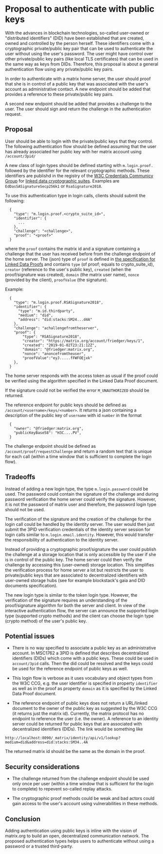 # Proposal to authenticate with public keys

With the advances in blockchain technologies, so-called user-owned or "distributed
identifiers" (DID) have been established that are created, owned and controlled by the
person herself. These identifiers come with a cryptographic private/public key pair that
can be used to authenticate the user without using the user's password. The user might have
control over other private/public key pairs (like local TLS certificates) that can be used
in the same way as keys from DIDs. Therefore, this proposal is about a general
authentication flow using any private/public key pairs.

In order to authenticate with a matrix home server, the user should proof that she is in
control of a public key that was associated with the user's account as administrative
contact. A new endpoint should be added that provides a reference to these private/public
key pairs.

A second new endpoint should be added that provides a challenge to the user. The user
should sign and return the challenge in the authentication request.

## Proposal

User should be able to login with the private/public keys that they control. The following
authentication flow should be defined assuming that the user has already associated her
public key with her matrix account using ``/account/3pid/``

A new class of login types should be defined starting with ``m.login.proof.`` followed by
the identifier for the relevant cryptographic methods. These identifiers are publishd in
the registry of the [W3C Credentials Communicy Group](https://w3c-ccg.github.io) for
[linked data cryptographic suites](https://w3c-ccg.github.io/ld-cryptosuite-registry).
Examples are ``EdDasSASignatureSecp256k1`` or ``RsaSignature2018``.

To use this authentication type in login calls, clients should submit the following:

````
  {
    "type": "m.login.proof.<crypto_suite_id>",
    "identifier": {
      ...
    },
    "challenge": "<challenge>",
    "proof": "<proof>"
  }
````

where the ``proof`` contains the matrix id and a signature containing a challenge that the
user has received before from the challenge endpoint of the home server. The (json) type of
``proof`` is defined in 
[the specification for Linked Data Proofs](https://w3c-dvcg.github.io/ld-proofs) and
contains ``type`` (of proof; equals to crypto_suite_id), ``creator`` (reference to the
user's public key), ``created`` (when the proof/signature was created), ``domain`` (the
matrix user name), ``nonce`` (provided by the client), ``proofValue`` (the signature).

Example:
````
  {
    "type": "m.login.proof.RSASignature2018",
    "identifier": {
      "type": "m.id.thirdparty",
      "medium": "did",
      "address": "did:stacks:SM24...d4A"
    },
    "challenge": "achallengefromtheserver",
    "proof": {
        "type": "RSASignature2018",
        "creator": "https://matrix.org/account/friedger/keys/1",
        "created": "2019-01-02T23:21:12Z",
        "domain": "@friedger:matrix.org",
        "nonce": "anoncefromtheuser",
        "proofValue":"eyJ.....fFWFOEjxk"
    },
  }
````

The home server responds with the access token as usual if the proof could be verified
using the algorithm specified in the Linked Data Proof document.

If the signature could not be verified the error ``M_UNAUTHORIZED`` should be returned.

The reference endpoint for public keys should be defined as
``/account/<username>/keys/<number>``. It returns a json containing a description of the
public key of ``username`` with id ``number`` in the format

````
  {
    "owner": "@friedger:matrix.org",
    "publicKeyBase58": "H3C....PV",
  }
````

The challenge endpoint should be defined as ``/account/proof/requestChallenge`` and return
a random text that is unique for each call (within a time window that is sufficient to
complete the login flow).

## Tradeoffs

Instead of adding a new login type, the type ``m.login.password`` could be used. The
password could contain the signature of the challenge and during password verification the
home server could verify the signature. However, it is not the password of matrix user and
therefore, the password login type should not be used.

The verification of the signature and the creation of the challenge for the login call
could be handled by the identity server. The user would then just submit the 3PID
verification credentials of the identity server session for login calls similar to
``m.login.email.identity``. However, this would transfer the responsibility of
authentication to the identity server.

Instead of providing a cryptographic proof/signature the user could publish the challenge
at a storage location that is only accessible by the user if she is in control of the
public key. The home server could then verify the challenge by accessing this (user-owned)
storage location. This simplifies the verification process for home server a lot but
restricts the user to private/public keys that are associated to decentralized identifiers
with user-owned storage hubs (see for example blockstack's gaia and DID documents
specification).

The new login type is similar to the token login type. However, the verification of the
signature requires an understanding of the proof/signature algorithm for both the server
and client. In view of the interactive authentication flow, the server can announce the
supported login type (supported crypto methods) and the client can choose the login type
(crypto method) of the user's public key.

## Potential issues

* There is no way specified to associate a public key as an administrative account. In
MSC1762 a 3PID is defined that describes decentralized identifiers (DIDs) which come with a
public keys. These could be used in ``account/3pid`` calls. Then the did could be resolved
and the keys could be used for the reference endpoint of public keys as well.

* This login flow is verbose as it uses vocabulary and object types from the W3C CCG, e.g.
the user identifier is specified in property ``identifier`` as well as in the proof as
property ``domain`` as it is specified by the Linked Data Proof document.

* The reference endpoint of public keys does not return a URL/linked document to the owner
of the public key as suggested by the W3C CCG (it returns just the matrix id). Currently,
the matrix protocol has no endpoint to reference the user (i.e. the owner). A reference to
an identity server could be returned for public keys that are associated with decentralized
identifiers (DIDs). The link would be something like 

````
http://localhost:8090/_matrix/identity/api/v1/lookup?medium=did&address=did:stacks:SM34..4A
````
The returned matrix id should be the same as the domain in the proof.

## Security considerations

* The challenge returned from the challenge endpoint should be used only once per user
(within a time window that is sufficient for the login to complete) to repevent so-called
replay attacks.

* The cryptographic proof methods could be weak and bad actors could gain access to the
user's account using vulnerabilities in these methods.

## Conclusion

Adding authentication using public keys is inline with the vision of matrix.org to build an
open, decentralized communication network. The proposed authentication types helps users to
authenticate without using a password or a trusted third-party.